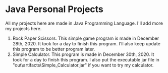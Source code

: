 # Java Personal Projects
All my projects here are made in Java Programming Language. I'll add more my projects here.
1. Rock Paper Scissors.
This simple game program is made in December 28th, 2020. It took for a day to finish this program. I'll also keep update this program to be better program later.
2. Simple Calculator.
This program is made in December 30th, 2020. It took for a day to finish this program. I also put the executable jar file in "out\artifacts\Simple_Calculator.jar" if you want to try my calculator. 
